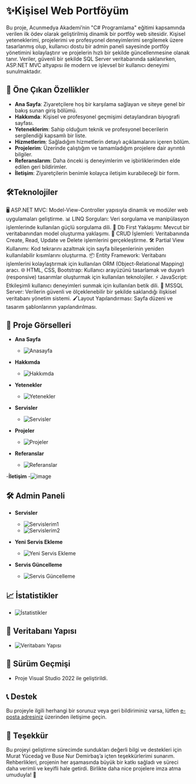 # ✨Kişisel Web Portföyüm
Bu proje, Acunmedya Akademi’nin "C# Programlama" eğitimi kapsamında verilen ilk ödev olarak geliştirilmiş dinamik bir portföy web sitesidir. Kişisel yeteneklerimi, projelerimi ve profesyonel deneyimlerimi sergilemek üzere tasarlanmış olup, kullanıcı dostu bir admin paneli sayesinde portföy yönetimini kolaylaştırır ve projelerin hızlı bir şekilde güncellenmesine olanak tanır. Veriler, güvenli bir şekilde SQL Server veritabanında saklanırken, ASP.NET MVC altyapısı ile modern ve işlevsel bir kullanıcı deneyimi sunulmaktadır.

## 📝 Öne Çıkan Özellikler
- **Ana Sayfa**: Ziyaretçilere hoş bir karşılama sağlayan ve siteye genel bir bakış sunan giriş bölümü.
- **Hakkımda**: Kişisel ve profesyonel geçmişimi detaylandıran biyografi sayfası.
- **Yeteneklerim**: Sahip olduğum teknik ve profesyonel becerilerin sergilendiği kapsamlı bir liste.
- **Hizmetlerim**: Sağladığım hizmetlerin detaylı açıklamalarını içeren bölüm.
- **Projelerim**: Üzerinde çalıştığım ve tamamladığım projelere dair ayrıntılı bilgiler.
- **Referanslarım**: Daha önceki iş deneyimlerim ve işbirliklerimden elde edilen geri bildirimler.
- **İletişim**: Ziyaretçilerin benimle kolayca iletişim kurabileceği bir form.

## 🛠️Teknolojiler
🖥️ ASP.NET MVC: Model-View-Controller yapısıyla dinamik ve modüler web uygulamaları geliştirme.
📊 LINQ Sorguları: Veri sorgulama ve manipülasyon işlemlerinde kullanılan güçlü sorgulama dili.
📂 Db First Yaklaşımı: Mevcut bir veritabanından model oluşturma yaklaşımı.
🔄 CRUD İşlemleri: Veritabanında Create, Read, Update ve Delete işlemlerini gerçekleştirme.
🛠️ Partial View Kullanımı: Kod tekrarını azaltmak için sayfa bileşenlerinin yeniden kullanılabilir kısımlarını oluşturma.
📦 Entity Framework: Veritabanı işlemlerini kolaylaştırmak için kullanılan ORM (Object-Relational Mapping) aracı.
🌐 HTML, CSS, Bootstrap: Kullanıcı arayüzünü tasarlamak ve duyarlı (responsive) tasarımlar oluşturmak için kullanılan teknolojiler.
⚡ JavaScript: Etkileşimli kullanıcı deneyimleri sunmak için kullanılan betik dili.
💾 MSSQL Server: Verilerin güvenli ve ölçeklenebilir bir şekilde saklandığı ilişkisel veritabanı yönetim sistemi.
🖌️Layout Yapılandırması: Sayfa düzeni ve tasarım şablonlarının yapılandırılması.

## 📸 Proje Görselleri

- **Ana Sayfa**
  - ![Anasayfa](https://github.com/user-attachments/assets/202022c3-415f-4e84-b6d9-c7a54ae2e57d)

- **Hakkımda**
  - ![Hakkımda](https://github.com/user-attachments/assets/47a32775-1169-4550-8606-4da69d502692)

- **Yetenekler**
  - ![Yetenekler](https://github.com/user-attachments/assets/4ebc86d7-099e-4f43-964f-ad9fdbdc300b)

- **Servisler**
  - ![Servisler](https://github.com/user-attachments/assets/7d053eba-20cc-44ab-8bf5-0ac4da9fd2aa)

- **Projeler**
  - ![Projeler](https://github.com/user-attachments/assets/b5dc28cc-d630-4c3c-98b2-c722946f98b0)

- **Referanslar** 
  - ![Referanslar](https://github.com/user-attachments/assets/6434f08e-cd4c-4981-b59a-8adcbc856b03)

-**İletişim**
   -![image](https://github.com/user-attachments/assets/78f4d125-13e1-4b38-bf1e-38e9b9b366d3)

## 🛠️ Admin Paneli

- **Servisler**
  - ![Servislerim1](https://github.com/user-attachments/assets/d4b7a535-5817-4a86-8a93-a0505c5f3f72)
  - ![Servislerim2](https://github.com/user-attachments/assets/9e810acf-3ff4-4560-923b-068b6ca330b4)

- **Yeni Servis Ekleme**
  - ![Yeni Servis Ekleme](https://github.com/user-attachments/assets/0bd19237-5f52-4eb8-b278-9009329a2aff)

- **Servis Güncelleme**
  - ![Servis Güncelleme](https://github.com/user-attachments/assets/ce43312b-63f0-4a3a-b7d4-ed2a5baf1285)

## 📈 İstatistikler
- ![İstatistikler](https://github.com/user-attachments/assets/75f4f1f5-15d7-4459-8ede-37148c93526f)

## 📝 Veritabanı Yapısı
- ![Veritabanı Yapısı](https://github.com/user-attachments/assets/d89dbab2-637d-4441-a384-6530f8c649ab)

## 📜 Sürüm Geçmişi
- Proje Visual Studio 2022 ile geliştirildi.

## 📞 Destek
Bu projeyle ilgili herhangi bir sorunuz veya geri bildiriminiz varsa, lütfen [e-posta adresiniz](fatmanurakb1616@gmail.com) üzerinden iletişime geçin.

## 🎉 Teşekkür
Bu projeyi geliştirme sürecimde sundukları değerli bilgi ve destekleri için Murat Yücedağ ve Buse Nur Demirbaş’a içten teşekkürlerimi sunarım. Rehberlikleri, projenin her aşamasında büyük bir katkı sağladı ve süreci daha verimli ve keyifli hale getirdi. Birlikte daha nice projelere imza atma umuduyla! 🙏
